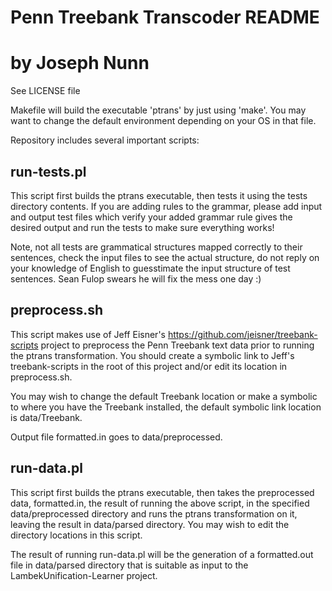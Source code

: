 # Penn Treebank Transcoder README
# by Joseph Nunn

See LICENSE file

Makefile will build the executable 'ptrans' by just using 'make'.
You may want to change the default environment depending on your OS in that file.

Repository includes several important scripts:

run-tests.pl   
------------
This script first builds the ptrans executable, then tests it using the tests directory contents.  If you are adding rules to the grammar, please add input and output test files which verify your added grammar rule gives the desired output and run the tests to make sure everything works!

Note, not all tests are grammatical structures mapped correctly to their sentences, check the input files to see the actual structure, do not reply on your knowledge of English to guesstimate the input structure of test sentences.  Sean Fulop swears he will fix the mess one day :)

preprocess.sh
-------------
This script makes use of Jeff Eisner's https://github.com/jeisner/treebank-scripts project to preprocess the Penn Treebank text data prior to running the ptrans transformation.  You should create a symbolic link to Jeff's treebank-scripts in the root of this project and/or edit its location in preprocess.sh.  

You may wish to change the default Treebank location or make a symbolic to where you have the Treebank installed, the default symbolic link location is data/Treebank.  

Output file formatted.in goes to data/preprocessed.

run-data.pl
-----------
This script first builds the ptrans executable, then takes the preprocessed data, formatted.in, the result of running the above script, in the specified data/preprocessed directory and runs the ptrans transformation on it, leaving the result in data/parsed directory.  You may wish to edit the directory locations in this script.

The result of running run-data.pl will be the generation of a formatted.out file in data/parsed directory that is suitable as input to the LambekUnification-Learner project.
